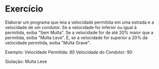 # Exercício
Elaborar um programa que leia a velocidade permitida em uma estrada e a velocidade de um condutor. Se a velocidade for inferior ou igual à permitida, exiba "Sem Multa". Se a velocidade for de até 20% maior que a permitida, exiba "Multa Leve". E, se a velocidade for superior a 20% da velocidade permitida, exiba "Multa Grave".

Exemplo:
Velocidade Permitida: 80
Velocidade do Condutor: 90

Siutação: Multa Leve